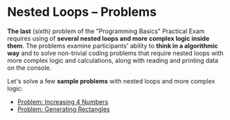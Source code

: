 # Nested Loops – Problems

**The last** \(sixth\) problem of the "Programming Basics" Practical Exam requires using of **several nested loops and more complex logic inside them**. The problems examine participants' ability to **think in a algorithmic way** and to solve non-trivial coding problems that require nested loops with more complex logic and calculations, along with reading and printing data on the console.

Let's solve a few **sample problems** with nested loops and more complex logic:

* [Problem: Increasing 4 Numbers](/Content/Chapter-8-1-exam-preparation/nested-loops-problems/nested-loops-problems/problem-increasing-4-numbers.md)
* [Problem: Generating Rectangles](/Content/Chapter-8-1-exam-preparation/nested-loops-problems/nested-loops-problems/problem-generating-rectangles.md)




